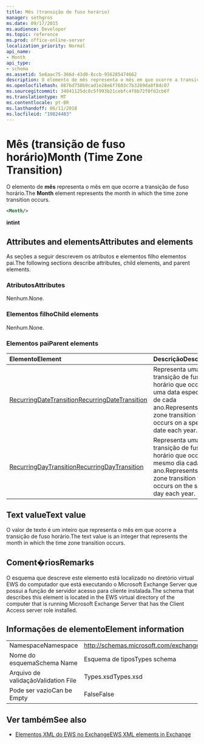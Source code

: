 ```yaml
---
title: Mês (transição de fuso horário)
manager: sethgros
ms.date: 09/17/2015
ms.audience: Developer
ms.topic: reference
ms.prod: office-online-server
localization_priority: Normal
api_name:
- Month
api_type:
- schema
ms.assetid: 5e6aac75-366d-43d0-8ccb-956285474662
description: O elemento de mês representa o mês em que ocorre a transição de fuso horário.
ms.openlocfilehash: 887bd750b9cad1e28e6f7603c7b3289da8f8dc07
ms.sourcegitcommit: 34041125dc8c5f993b21cebfc4f8b72f0fd2cb6f
ms.translationtype: MT
ms.contentlocale: pt-BR
ms.lasthandoff: 06/11/2018
ms.locfileid: "19824483"
---
```

# <a name="month-time-zone-transition"></a><span data-ttu-id="c4133-103">Mês (transição de fuso horário)</span><span class="sxs-lookup"><span data-stu-id="c4133-103">Month (Time Zone Transition)</span></span>

<span data-ttu-id="c4133-104">O elemento de **mês** representa o mês em que ocorre a transição de fuso horário.</span><span class="sxs-lookup"><span data-stu-id="c4133-104">The **Month** element represents the month in which the time zone transition occurs.</span></span> 
  
```xml
<Month/>
```

 <span data-ttu-id="c4133-105">**int**</span><span class="sxs-lookup"><span data-stu-id="c4133-105">**int**</span></span>
## <a name="attributes-and-elements"></a><span data-ttu-id="c4133-106">Attributes and elements</span><span class="sxs-lookup"><span data-stu-id="c4133-106">Attributes and elements</span></span>

<span data-ttu-id="c4133-107">As seções a seguir descrevem os atributos e elementos filho elementos pai.</span><span class="sxs-lookup"><span data-stu-id="c4133-107">The following sections describe attributes, child elements, and parent elements.</span></span>
  
### <a name="attributes"></a><span data-ttu-id="c4133-108">Atributos</span><span class="sxs-lookup"><span data-stu-id="c4133-108">Attributes</span></span>

<span data-ttu-id="c4133-109">Nenhum.</span><span class="sxs-lookup"><span data-stu-id="c4133-109">None.</span></span>
  
### <a name="child-elements"></a><span data-ttu-id="c4133-110">Elementos filho</span><span class="sxs-lookup"><span data-stu-id="c4133-110">Child elements</span></span>

<span data-ttu-id="c4133-111">Nenhum.</span><span class="sxs-lookup"><span data-stu-id="c4133-111">None.</span></span>
  
### <a name="parent-elements"></a><span data-ttu-id="c4133-112">Elementos pai</span><span class="sxs-lookup"><span data-stu-id="c4133-112">Parent elements</span></span>

|<span data-ttu-id="c4133-113">**Elemento**</span><span class="sxs-lookup"><span data-stu-id="c4133-113">**Element**</span></span>|<span data-ttu-id="c4133-114">**Descrição**</span><span class="sxs-lookup"><span data-stu-id="c4133-114">**Description**</span></span>|
|:-----|:-----|
|[<span data-ttu-id="c4133-115">RecurringDateTransition</span><span class="sxs-lookup"><span data-stu-id="c4133-115">RecurringDateTransition</span></span>](recurringdatetransition.md) <br/> |<span data-ttu-id="c4133-116">Representa uma transição de fuso horário que ocorre em uma data específica de cada ano.</span><span class="sxs-lookup"><span data-stu-id="c4133-116">Represents a time zone transition that occurs on a specific date each year.</span></span>  <br/> |
|[<span data-ttu-id="c4133-117">RecurringDayTransition</span><span class="sxs-lookup"><span data-stu-id="c4133-117">RecurringDayTransition</span></span>](recurringdaytransition.md) <br/> |<span data-ttu-id="c4133-118">Representa uma transição de fuso horário que ocorre no mesmo dia cada ano.</span><span class="sxs-lookup"><span data-stu-id="c4133-118">Represents a time zone transition that occurs on the same day each year.</span></span>  <br/> |
   
## <a name="text-value"></a><span data-ttu-id="c4133-119">Text value</span><span class="sxs-lookup"><span data-stu-id="c4133-119">Text value</span></span>

<span data-ttu-id="c4133-120">O valor de texto é um inteiro que representa o mês em que ocorre a transição de fuso horário.</span><span class="sxs-lookup"><span data-stu-id="c4133-120">The text value is an integer that represents the month in which the time zone transition occurs.</span></span>
  
## <a name="remarks"></a><span data-ttu-id="c4133-121">Coment�rios</span><span class="sxs-lookup"><span data-stu-id="c4133-121">Remarks</span></span>

<span data-ttu-id="c4133-122">O esquema que descreve este elemento está localizado no diretório virtual EWS do computador que está executando o Microsoft Exchange Server que possui a função de servidor acesso para cliente instalada.</span><span class="sxs-lookup"><span data-stu-id="c4133-122">The schema that describes this element is located in the EWS virtual directory of the computer that is running Microsoft Exchange Server that has the Client Access server role installed.</span></span>
  
## <a name="element-information"></a><span data-ttu-id="c4133-123">Informações de elemento</span><span class="sxs-lookup"><span data-stu-id="c4133-123">Element information</span></span>

|||
|:-----|:-----|
|<span data-ttu-id="c4133-124">Namespace</span><span class="sxs-lookup"><span data-stu-id="c4133-124">Namespace</span></span>  <br/> |http://schemas.microsoft.com/exchange/services/2006/types  <br/> |
|<span data-ttu-id="c4133-125">Nome do esquema</span><span class="sxs-lookup"><span data-stu-id="c4133-125">Schema Name</span></span>  <br/> |<span data-ttu-id="c4133-126">Esquema de tipos</span><span class="sxs-lookup"><span data-stu-id="c4133-126">Types schema</span></span>  <br/> |
|<span data-ttu-id="c4133-127">Arquivo de validação</span><span class="sxs-lookup"><span data-stu-id="c4133-127">Validation File</span></span>  <br/> |<span data-ttu-id="c4133-128">Types.xsd</span><span class="sxs-lookup"><span data-stu-id="c4133-128">Types.xsd</span></span>  <br/> |
|<span data-ttu-id="c4133-129">Pode ser vazio</span><span class="sxs-lookup"><span data-stu-id="c4133-129">Can be Empty</span></span>  <br/> |<span data-ttu-id="c4133-130">False</span><span class="sxs-lookup"><span data-stu-id="c4133-130">False</span></span>  <br/> |
   
## <a name="see-also"></a><span data-ttu-id="c4133-131">Ver também</span><span class="sxs-lookup"><span data-stu-id="c4133-131">See also</span></span>



- [<span data-ttu-id="c4133-132">Elementos XML do EWS no Exchange</span><span class="sxs-lookup"><span data-stu-id="c4133-132">EWS XML elements in Exchange</span></span>](ews-xml-elements-in-exchange.md)

